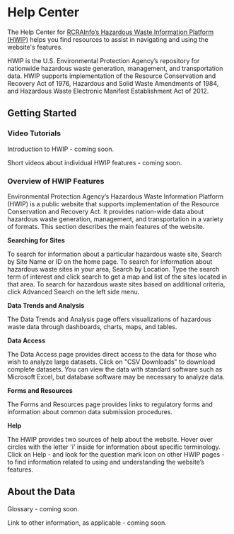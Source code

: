 # Help Center

The Help Center for [RCRAInfo’s Hazardous Waste Information Platform (HWIP)](https://rcrapublic.epa.gov/rcra-hwip/) helps you find resources to assist in navigating and using the website's features. 

HWIP is the U.S. Environmental Protection Agency’s repository for nationwide hazardous waste generation, management, and transportation data. HWIP supports implementation of the Resource Conservation and Recovery Act of 1976, Hazardous and Solid Waste Amendments of 1984, and Hazardous Waste Electronic Manifest Establishment Act of 2012.

## Getting Started

### Video Tutorials

Introduction to HWIP - coming soon.

Short videos about individual HWIP features - coming soon.

### Overview of HWIP Features

Environmental Protection Agency’s Hazardous Waste Information Platform (HWIP) is a public website that supports implementation of the Resource Conservation and Recovery Act. It provides nation-wide data about hazardous waste generation, management, and transportation in a variety of formats. This section describes the main features of the website.

**Searching for Sites**

To search for information about a particular hazardous waste site, Search by Site Name or ID on the home page. To search for information about hazardous waste sites in your area, Search by Location. Type the search term of interest and click search to get a map and list of the sites located in that area. To search for hazardous waste sites based on additional criteria, click Advanced Search on the left side menu.

**Data Trends and Analysis**

The Data Trends and Analysis page offers visualizations of hazardous waste data through dashboards, charts, maps, and tables.

**Data Access**

The Data Access page provides direct access to the data for those who wish to analyze large datasets. Click on "CSV Downloads" to download complete datasets. You can view the data with standard software such as Microsoft Excel, but database software may be necessary to analyze data.

**Forms and Resources**

The Forms and Resources page provides links to regulatory forms and information about common data submission procedures.

**Help**

The HWIP provides two sources of help about the website. Hover over circles with the letter 'i' inside for information about specific terminology. Click on Help - and look for the question mark icon on other HWIP pages - to find information related to using and understanding the website’s features.

## About the Data

Glossary - coming soon.

Link to other information, as applicable - coming soon.
